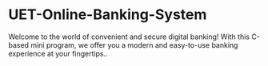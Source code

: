 # UET-Online-Banking-System
 Welcome to the world of convenient and secure digital banking! With this C-based mini program, we offer you a modern and easy-to-use banking experience at your fingertips..
